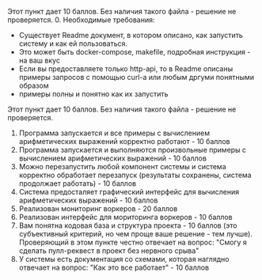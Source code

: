 Этот пункт дает 10 баллов. Без наличия такого файла - решение не проверяется.
0. Необходимые требования:
   - Существует Readme документ, в котором описано, как запустить систему и как ей пользоваться.
   - Это может быть docker-compose, makefile, подробная инструкция - на ваш вкус
   - Если вы предоставляете только http-api, то в Readme описаны примеры запросов с помощью curl-a или любым дргуми понятными образом
   - примеры полны и понятно как их запустить

Этот пункт дает 10 баллов. Без наличия такого файла - решение не проверяется.

1. Программа запускается и все примеры с вычислением арифметических выражений корректно работают - 10 баллов
2. Программа запускается и выполняются произвольные примеры с вычислением арифметических выражений - 10 баллов
3. Можно перезапустить любой компонент системы и система корректно обработает перезапуск (результаты сохранены, система продолжает работать) - 10 баллов
4. Система предосталяет графический интерфейс для вычисления арифметических выражений - 10 баллов
5. Реализован мониторинг воркеров - 20 баллов
6. Реализован интерфейс для мориторинга воркеров - 10 баллов
7. Вам понятна кодовая база и структура проекта - 10 баллов (это субъективный критерий, но чем проще ваше решение - тем лучше).
Проверяющий в этом пункте честно отвечает на вопрос: "Смогу я сделать пулл-реквест в проект без нервного срыва"
8. У системы есть документация со схемами, которая наглядно отвечает на вопрос: "Как это все работает" - 10 баллов